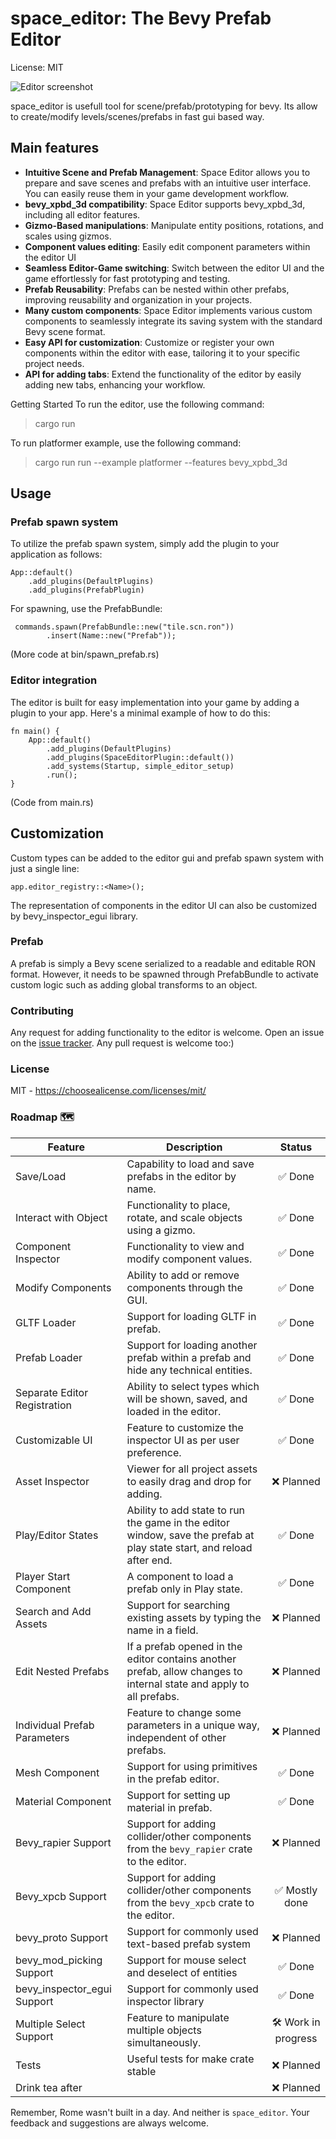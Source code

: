 # space_editor: The Bevy Prefab Editor
License: MIT 

![Editor screenshot](https://github.com/rewin123/space_editor/blob/main/showcase.png)

space_editor is usefull tool for scene/prefab/prototyping for bevy.  Its allow to create/modify levels/scenes/prefabs in fast gui based way.
## Main features

- **Intuitive Scene and Prefab Management**: Space Editor allows you to prepare and save scenes and prefabs with an intuitive user interface. You can easily reuse them in your game development workflow. 
- **bevy_xpbd_3d compatibility**: Space Editor supports bevy_xpbd_3d, including all editor features. 
- **Gizmo-Based manipulations**: Manipulate entity positions, rotations, and scales using gizmos. 
- **Component values editing**: Easily edit component parameters within the editor UI 
- **Seamless Editor-Game switching**: Switch between the editor UI and the game effortlessly for fast prototyping and testing. 
- **Prefab Reusability**: Prefabs can be nested within other prefabs, improving reusability and organization in your projects. 
- **Many custom components**: Space Editor implements various custom components to seamlessly integrate its saving system with the standard Bevy scene format. 
- **Easy API for customization**: Customize or register your own components within the editor with ease, tailoring it to your specific project needs.
- **API for adding tabs**: Extend the functionality of the editor by easily adding new tabs, enhancing your workflow. 

Getting Started
To run the editor, use the following command:
> cargo run

To run platformer example, use the following command:
> cargo run run --example platformer --features bevy_xpbd_3d


## Usage
### Prefab spawn system
To utilize the prefab spawn system, simply add the plugin to your application as follows:
```
App::default()
    .add_plugins(DefaultPlugins)
    .add_plugins(PrefabPlugin)
```

For spawning, use the PrefabBundle:
```
 commands.spawn(PrefabBundle::new("tile.scn.ron"))
        .insert(Name::new("Prefab"));
```

(More code at bin/spawn_prefab.rs)


### Editor integration
The editor is built for easy implementation into your game by adding a plugin to your app. Here's a minimal example of how to do this:

```
fn main() {
    App::default()
        .add_plugins(DefaultPlugins)
        .add_plugins(SpaceEditorPlugin::default())
        .add_systems(Startup, simple_editor_setup)
        .run();
}
```

(Code from main.rs)

## Customization
Custom types can be added to the editor gui and prefab spawn system with just a single line:

```
app.editor_registry::<Name>();
```
The representation of components in the editor UI can also be customized by bevy_inspector_egui library.

### Prefab
A prefab is simply a Bevy scene serialized to a readable and editable RON format. However, it needs to be spawned through PrefabBundle to activate custom logic such as adding global transforms to an object.

### Contributing
Any request for adding functionality to the editor is welcome. Open an issue on the [issue tracker](https://github.com/rewin123/space_editor/issues).
Any pull request is welcome too:) 

### License
MIT - https://choosealicense.com/licenses/mit/

### Roadmap 🗺️


| Feature                          | Description                                                                                                              | Status    |
|----------------------------------|--------------------------------------------------------------------------------------------------------------------------|:---------:|
| Save/Load                        | Capability to load and save prefabs in the editor by name.                                                               | ✅ Done             |
| Interact with Object             | Functionality to place, rotate, and scale objects using a gizmo.                                                         | ✅ Done             |
| Component Inspector              | Functionality to view and modify component values.                                                                       | ✅ Done             |
| Modify Components                | Ability to add or remove components through the GUI.                                                                     | ✅ Done             |
| GLTF Loader                      | Support for loading GLTF in prefab.                                                                                      | ✅ Done             |
| Prefab Loader                    | Support for loading another prefab within a prefab and hide any technical entities.                                      | ✅ Done             |
| Separate Editor Registration     | Ability to select types which will be shown, saved, and loaded in the editor.                                            | ✅ Done             |
| Customizable UI                  | Feature to customize the inspector UI as per user preference.                                                            | ✅ Done             |
| Asset Inspector                  | Viewer for all project assets to easily drag and drop for adding.                                                        | ❌ Planned          |
| Play/Editor States               | Ability to add state to run the game in the editor window, save the prefab at play state start, and reload after end.    | ✅ Done             |
| Player Start Component           | A component to load a prefab only in Play state.                                                                         | ✅ Done          |
| Search and Add Assets            | Support for searching existing assets by typing the name in a field.                                                     | ❌ Planned          |
| Edit Nested Prefabs              | If a prefab opened in the editor contains another prefab, allow changes to internal state and apply to all prefabs.      | ❌ Planned          |
| Individual Prefab Parameters     | Feature to change some parameters in a unique way, independent of other prefabs.                                         | ❌ Planned          |
| Mesh Component                   | Support for using primitives in the prefab editor.                                                                       | ✅ Done |
| Material Component               | Support for setting up material in prefab.                                                                               | ✅ Done |
| Bevy_rapier Support              | Support for adding collider/other components from the `bevy_rapier` crate to the editor.                                 | ❌ Planned          |
| Bevy_xpcb Support                | Support for adding collider/other components from the `bevy_xpcb` crate to the editor.                                   | ✅ Mostly done      |
| bevy_proto Support                | Support for commonly used text-based prefab system                                                                       | ❌ Planned          |
| bevy_mod_picking Support         | Support for mouse select and deselect of entities                                                                        | ✅ Done             |
| bevy_inspector_egui Support      | Support for commonly used inspector library                                                                              | ✅ Done             |
| Multiple Select Support          | Feature to manipulate multiple objects simultaneously.                                                                   | 🛠️ Work in progress |
| Tests                            | Useful tests for make crate stable                                                                                       | ❌ Planned          |
| Drink tea after                  |                                                                                                                          | ❌ Planned          |

Remember, Rome wasn't built in a day. And neither is `space_editor`. Your feedback and suggestions are always welcome.

